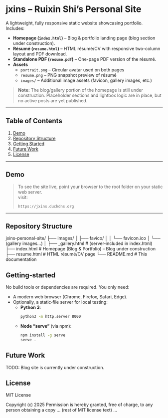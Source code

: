 # jxins – Ruixin Shi’s Personal Site

A lightweight, fully responsive static website showcasing portfolio.  
Includes:

- **Homepage (`index.html`)** – Blog & portfolio landing page (blog section under construction).  
- **Résumé (`resume.html`)** – HTML résumé/CV with responsive two-column layout and PDF download.  
- **Standalone PDF (`resume.pdf`)** – One-page PDF version of the résumé.  
- **Assets**  
  - `portrait.png` – Circular avatar used on both pages  
  - `resume.png` – PNG snapshot preview of résumé  
  - `images/` – Additional image assets (favicon, gallery images, etc.)

> **Note:** The blog/gallery portion of the homepage is still under construction. Placeholder sections and lightbox logic are in place, but no active posts are yet published.

---

## Table of Contents

1. [Demo](#demo)
2. [Repository Structure](#repository-structure) 
3. [Getting Started](#getting-started)  
4. [Future Work](#future-work)  
5. [License](#license)  

---

## Demo

> To see the site live, point your browser to the root folder on your static web server.  
> visit:
>
> ```
> https://jxins.duckdns.org
> ```

---

## Repository Structure

jxins-personal-site/
├── images/
│ ├── favico/
│ │ └── favicon.ico 
│ └── (gallery images…) 
│
├── _gallery.html # (server‐included in index.html)
├── index.html # Homepage (Blog & Portfolio) – Blog under construction
├── resume.html # HTML résumé/CV page
└── README.md # This documentation


## Getting-started

No build tools or dependencies are required. You only need:

- A modern web browser (Chrome, Firefox, Safari, Edge).  
- Optionally, a static‐file server for local testing:
  - **Python 3**: 
    ```bash
    python3 -m http.server 8000
    ```
  - **Node “serve”** (via npm):  
    ```bash
    npm install -g serve
    serve .
    ```

## Future Work

TODO: Blog site is currently under construction.

## License

MIT License

Copyright (c) 2025
Permission is hereby granted, free of charge, to any person obtaining a copy
… (rest of MIT license text) …

